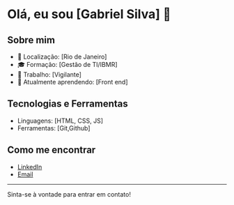 # Olá, eu sou [Gabriel Silva] 👋

## Sobre mim
- 📍 Localização: [Rio de Janeiro]
- 🎓 Formação: [Gestão de TI/IBMR]
- 💼 Trabalho: [Vigilante]
- 🌱 Atualmente aprendendo: [Front end]

## Tecnologias e Ferramentas
- Linguagens: [HTML, CSS, JS]
- Ferramentas: [Git,Github]

## Como me encontrar
- [LinkedIn](https://www.linkedin.com/in/gabrielsilva10/)
- [Email](gabrielsilva.servicos@gmail.com)

---

Sinta-se à vontade para entrar em contato!

